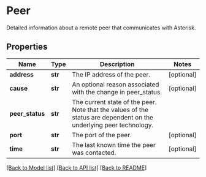 # Peer

Detailed information about a remote peer that communicates with Asterisk.
## Properties
Name | Type | Description | Notes
------------ | ------------- | ------------- | -------------
**address** | **str** | The IP address of the peer. | [optional] 
**cause** | **str** | An optional reason associated with the change in peer_status. | [optional] 
**peer_status** | **str** | The current state of the peer. Note that the values of the status are dependent on the underlying peer technology. | 
**port** | **str** | The port of the peer. | [optional] 
**time** | **str** | The last known time the peer was contacted. | [optional] 

[[Back to Model list]](../README.md#documentation-for-models) [[Back to API list]](../README.md#documentation-for-api-endpoints) [[Back to README]](../README.md)


